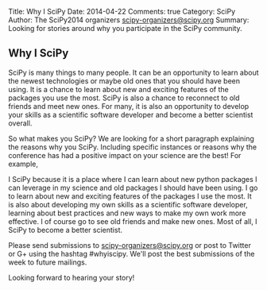 Title: Why I SciPy
Date: 2014-04-22
Comments: true
Category: SciPy
Author: The SciPy2014 organizers <scipy-organizers@scipy.org>
Summary: Looking for stories around why you participate in the SciPy community.


Why I SciPy
------------------------------------------------------------
SciPy is many things to many people.  It can be an opportunity to learn about the newest technologies or maybe old ones that you should have been using.  It is a chance to learn about new and exciting features of the packages you use the most.  SciPy is also a chance to reconnect to old friends and meet new ones. For many, it is also an opportunity to develop your skills as a scientific software developer and become a better scientist overall.

So what makes you SciPy?  We are looking for a short paragraph explaining the reasons why you SciPy. Including specific instances or reasons why the conference has had a positive impact on your science are the best!  For example,

I SciPy because it is a place where I can learn about new python packages I can leverage in my science and old packages I should have been using.  I go to learn about new and exciting features of the packages I use the most.  It is also about developing my own skills as a scientific software developer, learning about best practices and new ways to make my own work more effective.  I of course go to see old friends and make new ones.  Most of all, I SciPy to become a better scientist.

Please send submissions to
scipy-organizers@scipy.org or post to Twitter or G+ using the hashtag #whyiscipy. We'll post the best submissions of the week to future mailings.

Looking forward to hearing your story!
